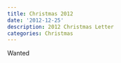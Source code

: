 ```yaml
---
title: Christmas 2012
date: '2012-12-25'
description: 2012 Christmas Letter
categories: Christmas
---
```


Wanted
